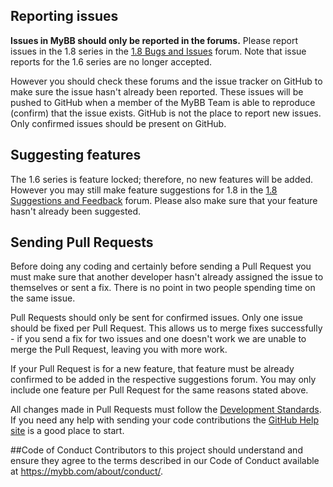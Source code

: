 ## Reporting issues

**Issues in MyBB should only be reported in the forums.** Please report issues in the 1.8 series in the [1.8 Bugs and Issues](https://community.mybb.com/forum-157.html) forum. Note that issue reports for the 1.6 series are no longer accepted.

However you should check these forums and the issue tracker on GitHub to make sure the issue hasn't already been reported. These issues will be pushed to GitHub when a member of the MyBB Team is able to reproduce (confirm) that the issue exists. GitHub is not the place to report new issues. Only confirmed issues should be present on GitHub.

## Suggesting features

The 1.6 series is feature locked; therefore, no new features will be added. However you may still make feature suggestions for 1.8 in the [1.8 Suggestions and Feedback](https://community.mybb.com/forum-158.html) forum. Please also make sure that your feature hasn't already been suggested.

## Sending Pull Requests

Before doing any coding and certainly before sending a Pull Request you must make sure that another developer hasn't already assigned the issue to themselves or sent a fix. There is no point in two people spending time on the same issue.

Pull Requests should only be sent for confirmed issues. Only one issue should be fixed per Pull Request. This allows us to merge fixes successfully - if you send a fix for two issues and one doesn't work we are unable to merge the Pull Request, leaving you with more work.

If your Pull Request is for a new feature, that feature must be already confirmed to be added in the respective suggestions forum. You may only include one feature per Pull Request for the same reasons stated above.

All changes made in Pull Requests must follow the [Development Standards](https://docs.mybb.com/1.8/development/standards/).
If you need any help with sending your code contributions the [GitHub Help site](https://help.github.com) is a good place to start.

##Code of Conduct
Contributors to this project should understand and ensure they agree to the terms described in our Code of Conduct available at https://mybb.com/about/conduct/.
